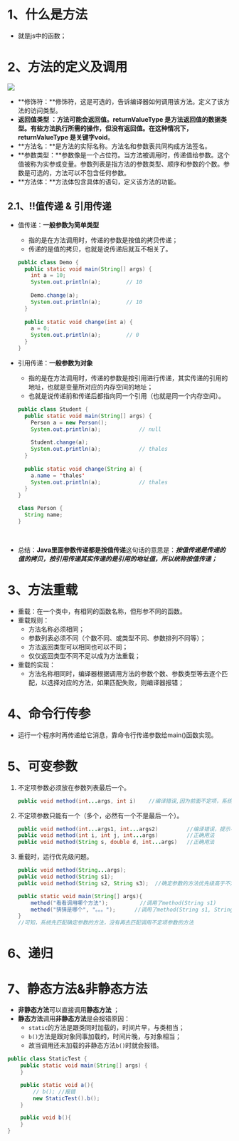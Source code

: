 # 1、什么是方法

* 就是js中的函数；

# 2、方法的定义及调用

![](https://cdn.nlark.com/yuque/0/2021/jpeg/114317/1639731463158-assets/web-upload/b0049937-c1d8-483d-b76c-9c2dcf012a18.jpeg?x-oss-process=image%2Fresize%2Cw_1000)

- **修饰符：**修饰符，这是可选的，告诉编译器如何调用该方法。定义了该方法的访问类型。
- **返回值类型 ：**方法可能会返回值。returnValueType 是方法返回值的数据类型。有些方法执行所需的操作，但没有返回值。在这种情况下，returnValueType 是关键字**void**。
- **方法名：**是方法的实际名称。方法名和参数表共同构成方法签名。
- **参数类型：**参数像是一个占位符。当方法被调用时，传递值给参数。这个值被称为实参或变量。参数列表是指方法的参数类型、顺序和参数的个数。参数是可选的，方法可以不包含任何参数。
- **方法体：**方法体包含具体的语句，定义该方法的功能。

## 2.1、‼值传递 & 引用传递

* 值传递：**一般参数为简单类型**
  * 指的是在方法调用时，传递的参数是按值的拷贝传递；
  * 传递的是值的拷贝，也就是说传递后就互不相关了。

  ```java
  public class Demo {
    public static void main(String[] args) {
      int a = 10;
      System.out.println(a);		// 10
      
      Demo.change(a);
      System.out.println(a);		// 10
    }
    
    public static void change(int a) {
      a = 0;
      System.out.println(a);		// 0
    }
  }
  ```


* 引用传递：**一般参数为对象**
  * 指的是在方法调用时，传递的参数是按引用进行传递，其实传递的引用的地址，也就是变量所对应的内存空间的地址；
  * 也就是说传递前和传递后都指向同一个引用（也就是同一个内存空间）。

  ```java
  public class Student {
    public static void main(String[] args) {
      Person a = new Person();
      System.out.println(a);			// null
      
      Student.change(a);
      System.out.println(a);			// thales
    }
    
    public static void change(String a) {
      a.name = 'thales'
      System.out.println(a);			// thales
    }
  }

  class Person {
    String name;
  }

  ```

  ​

* 总结：**Java里面参数传递都是按值传递**这句话的意思是：***按值传递是传递的值的拷贝，按引用传递其实传递的是引用的地址值，所以统称按值传递；***

# 3、方法重载

* 重载：在一个类中，有相同的函数名称，但形参不同的函数。
* 重载规则：
  * 方法名称必须相同；
  * 参数列表必须不同（个数不同、或类型不同、参数排列不同等）；
  * 方法返回类型可以相同也可以不同；
  * 仅仅返回类型不同不足以成为方法重载；
* 重载的实现：
  * 方法名称相同时，编译器根据调用方法的参数个数、参数类型等去逐个匹配，以选择对应的方法，如果匹配失败，则编译器报错；

# 4、命令行传参

* 运行一个程序时再传递给它消息，靠命令行传递参数给main()函数实现。

# 5、可变参数

1. 不定项参数必须放在参数列表最后一个。

   ```java
   public void method(int...args, int i)    //编译错误,因为前面不定项，系统不可以判断i是哪一个
   ```

2. 不定项参数只能有一个（多个，必然有一个不是最后一个）。

   ```java
   public void method(int...args1, int...args2)   		//编译错误，提示不定项的参数必须放最后，因为args1不确定个数，系统不能判断什么时候是args2的参数
   public void method(int i, int j, int...args)   		//正确用法
   public void method(String s, double d, int...args)   //正确用法
   ```

3. 重载时，运行优先级问题。

   ```java
   public void method(String...args);
   public void method(String s1);
   public void method(String s2, String s3);  //确定参数的方法优先级高于不定项参数的方法

   public static void main(String[] args){
       method("看看调用哪个方法");         	//调用了method(String s1)
       method("猜猜是哪个", "。。。");     	//调用了method(String s1, String s2)
   }
   //可知，系统先匹配确定参数的方法，没有再去匹配调用不定项参数的方法
   ```

# 6、递归

# 7、静态方法&非静态方法

* **非静态方法**可以直接调用**静态方法** ；
* **静态方法**调用**非静态方法**是会报错原因：
  * `static`的方法是跟类同时加载的，时间片早，与类相当；
  * `b()`方法是跟对象同事加载的，时间片晚，与对象相当；
  * 故当调用还未加载的非静态方法`b()`时就会报错。

```java
public class StaticTest {
    public static void main(String[] args) {
    }

    public static void a(){
		// b(); //报错
        new StaticTest().b();
    }

    public void b(){
    }
}
```

